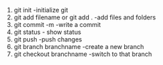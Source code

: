 1. git init -initialize git
2. git add filename or git add . -add files and folders
3. git commit -m -write a commit
4. git status - show status
5. git push -push changes
6. git branch branchname -create a new branch
7. git checkout branchname -switch to that branch